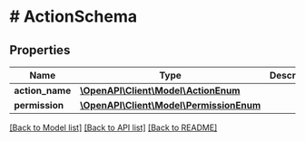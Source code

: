 # # ActionSchema

## Properties

Name | Type | Description | Notes
------------ | ------------- | ------------- | -------------
**action_name** | [**\OpenAPI\Client\Model\ActionEnum**](ActionEnum.md) |  | [optional]
**permission** | [**\OpenAPI\Client\Model\PermissionEnum**](PermissionEnum.md) |  | [optional]

[[Back to Model list]](../../README.md#models) [[Back to API list]](../../README.md#endpoints) [[Back to README]](../../README.md)

